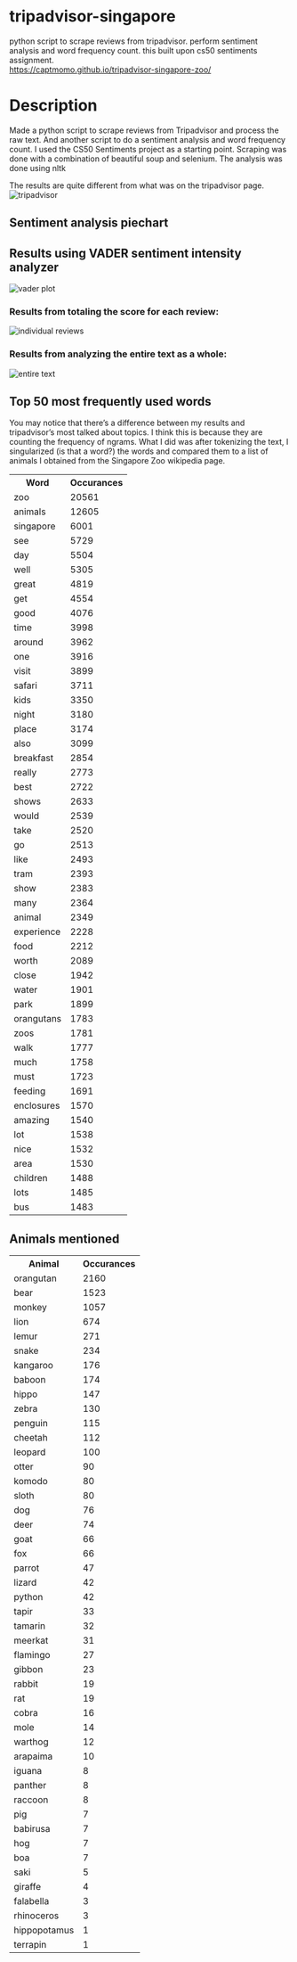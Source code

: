 # tripadvisor-singapore
python script to scrape reviews from tripadvisor. perform sentiment analysis and word frequency count.
this built upon cs50 sentiments assignment.  
https://captmomo.github.io/tripadvisor-singapore-zoo/  

# Description

Made a python script to scrape reviews from Tripadvisor and process the raw text. And another script to do a sentiment analysis and word frequency count. I used the CS50 Sentiments project as a starting point. Scraping was done with a combination of beautiful soup and selenium. The analysis was done using nltk

The results are quite different from what was on the tripadvisor page.
<img src='https://guavarilla.files.wordpress.com/2017/12/tripzoo.png' alt='tripadvisor' class='inline' />

## Sentiment analysis piechart

## Results using VADER sentiment intensity analyzer

<img src='vader_plot.png' alt='vader plot' class='inline'/>

### Results from totaling the score for each review:

<img src="individual_review_plot.png" alt="individual reviews" class="inline"/>

### Results from analyzing the entire text as a whole:

<img src="newplot.png" alt="entire text" class="inline"/>

## Top 50 most frequently used words

You may notice that there’s a difference between my results and tripadvisor’s most talked about topics. I think this is because they are counting the frequency of ngrams. What I did was after tokenizing the text, I singularized (is that a word?) the words and compared them to a list of animals I obtained from the Singapore Zoo wikipedia page.

<table cellspacing="5" cellpadding="2">
<tbody>
<tr>
<th>Word</th>
<th>Occurances</th>
</tr>
<tr>
<td>zoo</td>
<td>20561</td>
</tr>
<tr>
<td>animals</td>
<td>12605</td>
</tr>
<tr>
<td>singapore</td>
<td>6001</td>
</tr>
<tr>
<td>see</td>
<td>5729</td>
</tr>
<tr>
<td>day</td>
<td>5504</td>
</tr>
<tr>
<td>well</td>
<td>5305</td>
</tr>
<tr>
<td>great</td>
<td>4819</td>
</tr>
<tr>
<td>get</td>
<td>4554</td>
</tr>
<tr>
<td>good</td>
<td>4076</td>
</tr>
<tr>
<td>time</td>
<td>3998</td>
</tr>
<tr>
<td>around</td>
<td>3962</td>
</tr>
<tr>
<td>one</td>
<td>3916</td>
</tr>
<tr>
<td>visit</td>
<td>3899</td>
</tr>
<tr>
<td>safari</td>
<td>3711</td>
</tr>
<tr>
<td>kids</td>
<td>3350</td>
</tr>
<tr>
<td>night</td>
<td>3180</td>
</tr>
<tr>
<td>place</td>
<td>3174</td>
</tr>
<tr>
<td>also</td>
<td>3099</td>
</tr>
<tr>
<td>breakfast</td>
<td>2854</td>
</tr>
<tr>
<td>really</td>
<td>2773</td>
</tr>
<tr>
<td>best</td>
<td>2722</td>
</tr>
<tr>
<td>shows</td>
<td>2633</td>
</tr>
<tr>
<td>would</td>
<td>2539</td>
</tr>
<tr>
<td>take</td>
<td>2520</td>
</tr>
<tr>
<td>go</td>
<td>2513</td>
</tr>
<tr>
<td>like</td>
<td>2493</td>
</tr>
<tr>
<td>tram</td>
<td>2393</td>
</tr>
<tr>
<td>show</td>
<td>2383</td>
</tr>
<tr>
<td>many</td>
<td>2364</td>
</tr>
<tr>
<td>animal</td>
<td>2349</td>
</tr>
<tr>
<td>experience</td>
<td>2228</td>
</tr>
<tr>
<td>food</td>
<td>2212</td>
</tr>
<tr>
<td>worth</td>
<td>2089</td>
</tr>
<tr>
<td>close</td>
<td>1942</td>
</tr>
<tr>
<td>water</td>

<td>1901</td>

</tr>

<tr>

<td>park</td>

<td>1899</td>

</tr>

<tr>

<td>orangutans</td>

<td>1783</td>

</tr>

<tr>

<td>zoos</td>

<td>1781</td>

</tr>

<tr>

<td>walk</td>

<td>1777</td>

</tr>

<tr>

<td>much</td>

<td>1758</td>

</tr>

<tr>

<td>must</td>

<td>1723</td>

</tr>

<tr>

<td>feeding</td>

<td>1691</td>

</tr>

<tr>

<td>enclosures</td>

<td>1570</td>

</tr>

<tr>

<td>amazing</td>

<td>1540</td>

</tr>

<tr>

<td>lot</td>

<td>1538</td>

</tr>

<tr>

<td>nice</td>

<td>1532</td>

</tr>

<tr>

<td>area</td>

<td>1530</td>

</tr>

<tr>

<td>children</td>

<td>1488</td>

</tr>

<tr>

<td>lots</td>

<td>1485</td>

</tr>

<tr>

<td>bus</td>

<td>1483</td>

</tr>
</tbody>
</table>
  
## Animals mentioned
<table cellspacing="5" cellpadding="2">

<tbody>

<tr>

<th>Animal</th>

<th>Occurances</th>

</tr>

<tr>

<td>orangutan</td>

<td>2160</td>

</tr>

<tr>

<td>bear</td>

<td>1523</td>

</tr>

<tr>

<td>monkey</td>

<td>1057</td>

</tr>

<tr>

<td>lion</td>

<td>674</td>

</tr>

<tr>

<td>lemur</td>

<td>271</td>

</tr>

<tr>

<td>snake</td>

<td>234</td>

</tr>

<tr>

<td>kangaroo</td>

<td>176</td>

</tr>

<tr>

<td>baboon</td>

<td>174</td>

</tr>

<tr>

<td>hippo</td>

<td>147</td>

</tr>

<tr>

<td>zebra</td>

<td>130</td>

</tr>

<tr>

<td>penguin</td>

<td>115</td>

</tr>

<tr>

<td>cheetah</td>

<td>112</td>

</tr>

<tr>

<td>leopard</td>

<td>100</td>

</tr>

<tr>

<td>otter</td>

<td>90</td>

</tr>

<tr>

<td>komodo</td>

<td>80</td>

</tr>

<tr>

<td>sloth</td>

<td>80</td>

</tr>

<tr>

<td>dog</td>

<td>76</td>

</tr>

<tr>

<td>deer</td>

<td>74</td>

</tr>

<tr>

<td>goat</td>

<td>66</td>

</tr>

<tr>

<td>fox</td>

<td>66</td>

</tr>

<tr>

<td>parrot</td>

<td>47</td>

</tr>

<tr>

<td>lizard</td>

<td>42</td>

</tr>

<tr>

<td>python</td>

<td>42</td>

</tr>

<tr>

<td>tapir</td>

<td>33</td>

</tr>

<tr>

<td>tamarin</td>

<td>32</td>

</tr>

<tr>

<td>meerkat</td>

<td>31</td>

</tr>

<tr>

<td>flamingo</td>

<td>27</td>

</tr>

<tr>

<td>gibbon</td>

<td>23</td>

</tr>

<tr>

<td>rabbit</td>

<td>19</td>

</tr>

<tr>

<td>rat</td>

<td>19</td>

</tr>

<tr>

<td>cobra</td>

<td>16</td>

</tr>

<tr>

<td>mole</td>

<td>14</td>

</tr>

<tr>

<td>warthog</td>

<td>12</td>

</tr>

<tr>

<td>arapaima</td>

<td>10</td>

</tr>

<tr>

<td>iguana</td>

<td>8</td>

</tr>

<tr>

<td>panther</td>

<td>8</td>

</tr>

<tr>

<td>raccoon</td>

<td>8</td>

</tr>

<tr>

<td>pig</td>

<td>7</td>

</tr>

<tr>

<td>babirusa</td>

<td>7</td>

</tr>

<tr>

<td>hog</td>

<td>7</td>

</tr>

<tr>

<td>boa</td>

<td>7</td>

</tr>

<tr>

<td>saki</td>

<td>5</td>

</tr>

<tr>

<td>giraffe</td>

<td>4</td>

</tr>

<tr>

<td>falabella</td>

<td>3</td>

</tr>

<tr>

<td>rhinoceros</td>

<td>3</td>

</tr>

<tr>

<td>hippopotamus</td>

<td>1</td>

</tr>

<tr>

<td>terrapin</td>

<td>1</td>

</tr>

</tbody>

</table>
